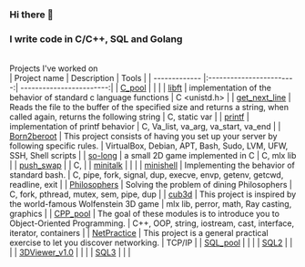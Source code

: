 ### Hi there 👋
### I write code in C/C++, SQL and Golang


<br> Projects I've worked on </br>
| Project name      | Description                | Tools |
| ------------- |:------------------------:| ------------------------:|
| [C_pool](https://github.com/resolknipgib/C_pool) |   |    |
| [libft](https://github.com/resolknipgib/libft)  |  implementation of the behavior of standard c language functions    | C <unistd.h> |
| [get_next_line](https://github.com/resolknipgib/get_next_line) | Reads the file to the buffer of the specified size and returns a string, when called again, returns the following string        |    C, static var |
| [printf](https://github.com/resolknipgib/ft_printf)     | implementation of printf behavior |   С, Va_list, va_arg, va_start, va_end |
| [Born2beroot](https://github.com/resolknipgib/born2beroot) | This project consists of having you set up your server by following specific rules.  |    VirtualBox, Debian, APT, Bash, Sudo, LVM, UFW, SSH, Shell scripts |
| [so-long](https://github.com/resolknipgib/so-long)  | a small 2D game implemented in C         |    C, mlx lib |
| [push_swap](https://github.com/resolknipgib/push_swap)  |         |    C,  |
| [minitalk](https://github.com/resolknipgib/minitalk) |   |    |
| [minishell](https://github.com/resolknipgib/minishell)  | Implementing the behavior of standard bash.          |    C, pipe, fork, signal, dup, execve, envp, getenv, getcwd, readline, exit |
| [Philosophers](https://github.com/resolknipgib/Philosophers)  | Solving the problem of dining Philosophers         |    C, fork, pthread, mutex, sem, pipe, dup |
| [cub3d](https://github.com/resolknipgib/cub3d)  |  This project is inspired by the world-famous Wolfenstein 3D game    | mlx lib, perror, math, Ray casting, graphics |
| [CPP_pool](https://github.com/resolknipgib/CPP_pool) | The goal of these modules is to introduce you to Object-Oriented Programming.  |   C++, OOP, string, iostream, cast, interface, iterator, containers |
| [NetPractice](https://github.com/resolknipgib/NetPractice) | This project is a general practical exercise to let you discover networking.  |   TCP/IP |
| [SQL_pool](https://github.com/resolknipgib/SQL_pool) |   |    |
| [SQL2](https://github.com/resolknipgib/SQL2) |   |    |
| [3DViewer_v1.0](https://github.com/resolknipgib/3DViewer_v1.0) |   |    |
| [SQL3](https://github.com/resolknipgib/SQL3) |   |    |
